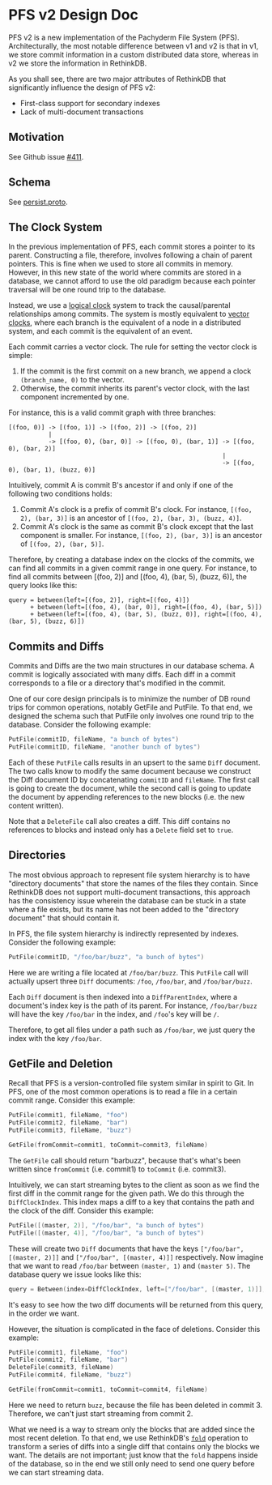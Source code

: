 # PFS v2 Design Doc

PFS v2 is a new implementation of the Pachyderm File System (PFS).  Architecturally, the most notable difference between v1 and v2 is that in v1, we store commit information in a custom distributed data store, whereas in v2 we store the information in RethinkDB.

As you shall see, there are two major attributes of RethinkDB that significantly influence the design of PFS v2:

* First-class support for secondary indexes
* Lack of multi-document transactions

## Motivation

See Github issue [#411](https://github.com/sjezewski/pachyderm/issues/411).

## Schema

See [persist.proto](db/persist/persist.proto).

## The Clock System

In the previous implementation of PFS, each commit stores a pointer to its parent.  Constructing a file, therefore, involves following a chain of parent pointers.  This is fine when we used to store all commits in memory.  However, in this new state of the world where commits are stored in a database, we cannot afford to use the old paradigm because each pointer traversal will be one round trip to the database.

Instead, we use a [logical clock](https://en.wikipedia.org/wiki/Logical_clock) system to track the causal/parental relationships among commits.  The system is mostly equivalent to [vector clocks](https://en.wikipedia.org/wiki/Vector_clock), where each branch is the equivalent of a node in a distributed system, and each commit is the equivalent of an event.

Each commit carries a vector clock.  The rule for setting the vector clock is simple:

1. If the commit is the first commit on a new branch, we append a clock `(branch_name, 0)` to the vector.
2. Otherwise, the commit inherits its parent's vector clock, with the last component incremented by one.

For instance, this is a valid commit graph with three branches:

```
[(foo, 0)] -> [(foo, 1)] -> [(foo, 2)] -> [(foo, 2)]
           |
           -> [(foo, 0), (bar, 0)] -> [(foo, 0), (bar, 1)] -> [(foo, 0), (bar, 2)]
                                                           |
                                                           -> [(foo, 0), (bar, 1), (buzz, 0)]
```

Intuitively, commit A is commit B's ancestor if and only if one of the following two conditions holds:

1. Commit A's clock is a prefix of commit B's clock.  For instance, `[(foo, 2), (bar, 3)]` is an ancestor of `[(foo, 2), (bar, 3), (buzz, 4)]`.
2. Commit A's clock is the same as commit B's clock except that the last component is smaller.  For instance, `[(foo, 2), (bar, 3)]` is an ancestor of `[(foo, 2), (bar, 5)]`.

Therefore, by creating a database index on the clocks of the commits, we can find all commits in a given commit range in one query.  For instance, to find all commits between [(foo, 2)] and [(foo, 4), (bar, 5), (buzz, 6)], the query looks like this:

```
query = between(left=[(foo, 2)], right=[(foo, 4)])
      + between(left=[(foo, 4), (bar, 0)], right=[(foo, 4), (bar, 5)]) 
      + between(left=[(foo, 4), (bar, 5), (buzz, 0)], right=[(foo, 4), (bar, 5), (buzz, 6)])
```

## Commits and Diffs

Commits and Diffs are the two main structures in our database schema.  A commit is logically associated with many diffs.  Each diff in a commit corresponds to a file or a directory that's modified in the commit.

One of our core design principals is to minimize the number of DB round trips for common operations, notably GetFile and PutFile.  To that end, we designed the schema such that PutFile only involves one round trip to the database.  Consider the following example:

```Go
PutFile(commitID, fileName, "a bunch of bytes")
PutFile(commitID, fileName, "another bunch of bytes")
```

Each of these `PutFile` calls results in an upsert to the same `Diff` document.  The two calls know to modify the same document because we construct the Diff document ID by concatenating `commitID` and `fileName`.  The first call is going to create the document, while the second call is going to update the document by appending references to the new blocks (i.e. the new content written).

Note that a `DeleteFile` call also creates a diff.  This diff contains no references to blocks and instead only has a `Delete` field set to `true`.

## Directories

The most obvious approach to represent file system hierarchy is to have "directory documents" that store the names of the files they contain.  Since RethinkDB does not support multi-document transactions, this approach has the consistency issue wherein the database can be stuck in a state where a file exists, but its name has not been added to the "directory document" that should contain it.

In PFS, the file system hierarchy is indirectly represented by indexes.  Consider the following example:

```Go
PutFile(commitID, "/foo/bar/buzz", "a bunch of bytes")
```

Here we are writing a file located at `/foo/bar/buzz`.  This `PutFile` call will actually upsert three `Diff` documents: `/foo`, `/foo/bar`, and `/foo/bar/buzz`.

Each `Diff` document is then indexed into a `DiffParentIndex`, where a document's index key is the path of its parent.  For instance, `/foo/bar/buzz` will have the key `/foo/bar` in the index, and `/foo`'s key will be `/`.

Therefore, to get all files under a path such as `/foo/bar`, we just query the index with the key `/foo/bar`.

## GetFile and Deletion

Recall that PFS is a version-controlled file system similar in spirit to Git.  In PFS, one of the most common operations is to read a file in a certain commit range.  Consider this example:

```Go
PutFile(commit1, fileName, "foo")
PutFile(commit2, fileName, "bar")
PutFile(commit3, fileName, "buzz")

GetFile(fromCommit=commit1, toCommit=commit3, fileName)
```

The `GetFile` call should return "barbuzz", because that's what's been written since `fromCommit` (i.e. commit1) to `toCommit` (i.e. commit3). 

Intuitively, we can start streaming bytes to the client as soon as we find the first diff in the commit range for the given path.  We do this through the `DiffClockIndex`.  This index maps a diff to a key that contains the path and the clock of the diff.  Consider this example:

```Go
PutFile([(master, 2)], "/foo/bar", "a bunch of bytes")
PutFile([(master, 4)], "/foo/bar", "a bunch of bytes")
```

These will create two `Diff` documents that have the keys `["/foo/bar", [(master, 2)]]` and `["/foo/bar", [(master, 4)]]` respectively.  Now imagine that we want to read `/foo/bar` between `(master, 1)` and `(master 5)`.  The database query we issue looks like this:

```Go
query = Between(index=DiffClockIndex, left=["/foo/bar", [(master, 1)]], right=["/foo/bar", [(master, 5)]])
```

It's easy to see how the two diff documents will be returned from this query, in the order we want.

However, the situation is complicated in the face of deletions.  Consider this example:

```Go
PutFile(commit1, fileName, "foo")
PutFile(commit2, fileName, "bar")
DeleteFile(commit3, fileName)
PutFile(commit4, fileName, "buzz")

GetFile(fromCommit=commit1, toCommit=commit4, fileName)
```

Here we need to return `buzz`, because the file has been deleted in commit 3.  Therefore, we can't just start streaming from commit 2.

What we need is a way to stream only the blocks that are added since the most recent deletion.  To that end, we use RethinkDB's [`fold`](https://rethinkdb.com/api/javascript/fold/) operation to transform a series of diffs into a single diff that contains only the blocks we want.  The details are not important; just know that the `fold` happens inside of the database, so in the end we still only need to send one query before we can start streaming data.
